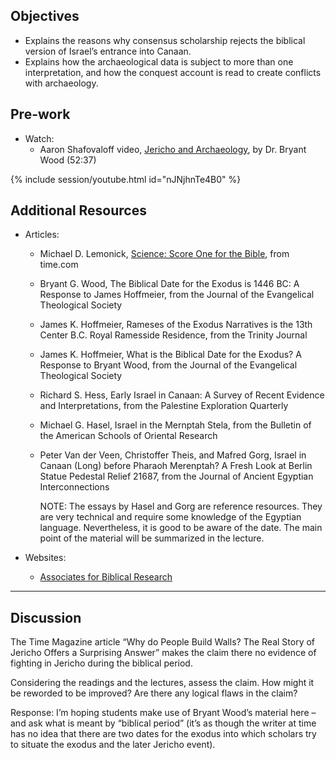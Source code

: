 ---
---

## Objectives

- Explains the reasons why consensus scholarship rejects the biblical version of Israel’s entrance into Canaan.
- Explains how the archaeological data is subject to more than one interpretation, and how the conquest account is read to create conflicts with archaeology.

## Pre-work

- Watch:
  - Aaron Shafovaloff video, [Jericho and Archaeology], by Dr. Bryant Wood (52:37)

{% include session/youtube.html id="nJNjhnTe4B0" %}

[Jericho and Archaeology]: https://www.youtube.com/watch?v=nJNjhnTe4B0&ab_channel=AaronShafovaloff


## Additional Resources

- Articles:
  - Michael D. Lemonick, [Science: Score One for the Bible], from time.com
  - Bryant G. Wood, The Biblical Date for the Exodus is 1446 BC: A Response to James Hoffmeier, from the Journal of the Evangelical Theological Society
  - James K. Hoffmeier, Rameses of the Exodus Narratives is the 13th Center B.C. Royal Ramesside Residence, from the Trinity Journal
  - James K. Hoffmeier, What is the Biblical Date for the Exodus? A Response to Bryant Wood, from the Journal of the Evangelical Theological Society
  - Richard S. Hess, Early Israel in Canaan: A Survey of Recent Evidence and Interpretations, from the Palestine Exploration Quarterly
  - Michael G. Hasel, Israel in the Mernptah Stela, from the Bulletin of the American Schools of Oriental Research
  - Peter Van der Veen, Christoffer Theis, and Mafred Gorg, Israel in Canaan (Long) before Pharaoh Merenptah? A Fresh Look at Berlin Statue Pedestal Relief 21687, from the Journal of Ancient Egyptian Interconnections

    NOTE: The essays by Hasel and Gorg are reference resources. They are very technical and require some knowledge of the Egyptian language. Nevertheless, it is good to be aware of the date. The main point of the material will be summarized in the lecture.

- Websites:
  - [Associates for Biblical Research]

----

## Discussion

The Time Magazine article “Why do People Build Walls? The Real Story of Jericho Offers a Surprising Answer” makes the claim there no evidence of fighting in Jericho during the biblical period.

Considering the readings and the lectures, assess the claim. How might it be reworded to be improved? Are there any logical flaws in the claim?

Response: I’m hoping students make use of Bryant Wood’s material here – and ask what is meant by “biblical period” (it’s as though the writer at time has no idea that there are two dates for the exodus into which scholars try to situate the exodus and the later Jericho event).

[Science: Score One for the Bible]: http://content.time.com/time/subscriber/article/0,33009,969538,00.html
[Associates for Biblical Research]: https://biblearchaeology.org/
